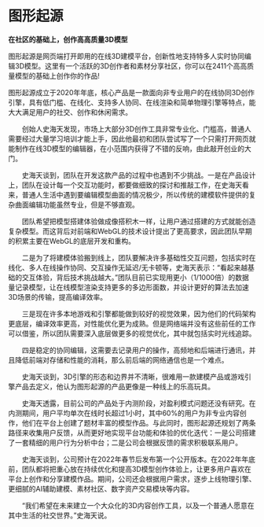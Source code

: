 # 图形起源


**在社区的基础上，创作高高质量3D模型**

​      图形起源是网页端打开即用的在线3D建模平台，创新性地支持特多人实时协同编辑3D模型。这里有一个活跃的3D创作者和素材分享社区，你可以在2411个高高质量模型的基础上创作你的作品!

​      图形起源成立于2020年年底，核心产品是一款面向非专业用户的在线协同3D创作引擎，具有低门槛、在线化、支持多人协同、在线渲染和简单物理引擎等特点，能大大满足用户的社交、创作和休闲需求。

　　创始人史海天发现，市场上大部分3D创作工具非常专业化、门槛高，普通人需要经过大量学习培训才能上手，因此他最初和团队尝试写了一个只需打开网页就能制作在线3D模型的编辑器，在小范围内获得了不错的反响，由此敲开创业的大门。

　　史海天谈到，团队在开发这款产品的过程中也遇到不少挑战。一是在产品设计上，团队在设计每一个交互功能时，都要做细致的探讨和推敲工作，在史海天看来，普通人生活中遇到要编辑模型曲面的情况极少，所以传统的建模软件提供的复杂曲面编辑功能虽然专业，但是不够直观。

　　团队希望把模型搭建体验做成像搭积木一样，让用户通过搭建的方式就能创造复杂模型。而这背后对前端和WebGL的技术设计提出了更高要求，因此团队早期的积累主要在WebGL的底层开发和重构。

　　二是为了将建模体验搬到线上，团队要解决许多基础性交互问题，包括实时在线化、多人在线操作协同、交互操作无延迟/无卡顿等，史海天表示：“看起来越基础的交互体验，背后技术挑战越大。”团队目前已实现用更小（1/1000倍）的数据量记录模型，让在线模型渲染支持更多的多边形面数，并设计更好的算法去加速3D场景的传输，提高编译效率。

　　三是现在许多本地游戏和引擎都能做到较好的视觉效果，因为他们的代码架构更底层，编译效率更高，对性能优化更为成熟。但是网络端并没有这些前任的工作可以借鉴，所以团队需要深入底层做更多的视觉优化，其中就包括实时光线追踪。

　　四是稳定的协同编辑，这需要去记录用户的操作，高频地和后端进行通讯，并且降低前端对存储和性能的消耗，那么前后端的网络通信也是一个难点。

　　史海天谈到，3D引擎的形态和边界并不清晰，很难用一款建模产品或游戏引擎产品去定义，他认为图形起源的产品更像是一种线上的乐高玩具。

　　史海天透露，目前公司的产品处于内测阶段，对盈利模式问题还没有研究。在内测期间，用户平均单次在线时长超过1小时，其中60%的用户为非专业内容创作，他们在平台上创建了题材丰富的模型作品。与此同时，图形起源还规划了两条路径来收集用户反馈，从而更好地实现平台功能和体验的优化迭代：一是公司搭建了一套精细的用户行为分析中台；二是公司会根据反馈的需求积极联系用户。

　　史海天谈到，公司预计在2022年春节后发布第一个公开版本。在2022年年底前，团队都将把重心放在持续优化和提高3D模型创作体验上，让更多用户喜欢在平台上创作和分享建模作品。期间，公司还会根据用户需求，逐步上线物理引擎、更细腻的AI辅助建模、素材社区、数字资产交易模块等内容。

　　“我们希望在未来建立一个大众化的3D内容创作工具，以及一个普通人愿意在其中生活的社交世界。”史海天说。
